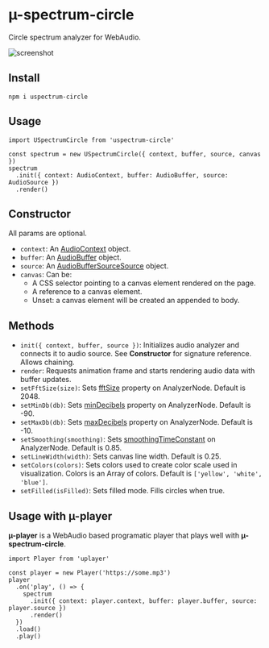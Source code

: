 # µ-spectrum-circle

Circle spectrum analyzer for WebAudio.

![screenshot](https://cldup.com/0lqg4b3olo.gif)

## Install

`npm i uspectrum-circle`

## Usage

```
import USpectrumCircle from 'uspectrum-circle'

const spectrum = new USpectrumCircle({ context, buffer, source, canvas })
spectrum
  .init({ context: AudioContext, buffer: AudioBuffer, source: AudioSource })
  .render()
```

## Constructor

All params are optional.

- `context`: An [AudioContext](https://developer.mozilla.org/en-US/docs/Web/API/AudioContext) object.
- `buffer`: An [AudioBuffer](https://developer.mozilla.org/en-US/docs/Web/API/AudioBuffer) object.
- `source`: An [AudioBufferSourceSource](https://developer.mozilla.org/en-US/docs/Web/API/AudioBufferSourceNode) object.
- `canvas`: Can be:
  - A CSS selector pointing to a canvas element rendered on the page.
  - A reference to a canvas element.
  - Unset: a canvas element will be created an appended to body.

## Methods

- `init({ context, buffer, source })`: Initializes audio analyzer and connects it to audio source. See **Constructor** for signature reference. Allows chaining.
- `render`: Requests animation frame and starts rendering audio data with buffer updates.
- `setFftSize(size)`: Sets [fftSize](https://developer.mozilla.org/en-US/docs/Web/API/AnalyserNode/fftSize) property on AnalyzerNode. Default is 2048.
- `setMinDb(db)`: Sets [minDecibels](https://developer.mozilla.org/en-US/docs/Web/API/AnalyserNode/minDecibels) property on AnalyzerNode. Default is -90.
- `setMaxDb(db)`: Sets [maxDecibels](https://developer.mozilla.org/en-US/docs/Web/API/AnalyserNode/maxDecibels) property on AnalyzerNode. Default is -10.
- `setSmoothing(smoothing)`: Sets [smoothingTimeConstant](https://developer.mozilla.org/en-US/docs/Web/API/AnalyserNode/smoothingTimeConstant) on AnalyzerNode. Default is 0.85.
- `setLineWidth(width)`: Sets canvas line width. Default is 0.25.
- `setColors(colors)`: Sets colors used to create color scale used in visualization. Colors is an Array of colors. Default is `['yellow', 'white', 'blue']`.
- `setFilled(isFilled)`: Sets filled mode. Fills circles when true.

## Usage with µ-player

**µ-player** is a WebAudio based programatic player that plays well with **µ-spectrum-circle**.

```
import Player from 'uplayer'

const player = new Player('https://some.mp3')
player
  .on('play', () => {
    spectrum
      .init({ context: player.context, buffer: player.buffer, source: player.source })
      .render()
  })
  .load()
  .play()
```
